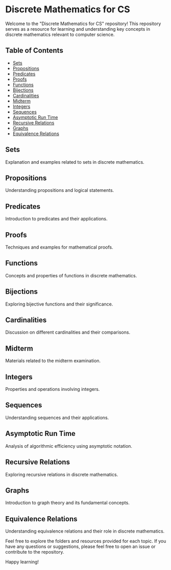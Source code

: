 # Discrete Mathematics for CS

Welcome to the "Discrete Mathematics for CS" repository! This repository serves as a resource for learning and understanding key concepts in discrete mathematics relevant to computer science.

## Table of Contents
- [Sets](#sets)
- [Propositions](#propositions)
- [Predicates](#predicates)
- [Proofs](#proofs)
- [Functions](#functions)
- [Bijections](#bijections)
- [Cardinalities](#cardinalities)
- [Midterm](#midterm)
- [Integers](#integers)
- [Sequences](#sequences)
- [Asymptotic Run Time](#asymptotic-run-time)
- [Recursive Relations](#recursive-relations)
- [Graphs](#graphs)
- [Equivalence Relations](#equivalence-relations)

## Sets
Explanation and examples related to sets in discrete mathematics.

## Propositions
Understanding propositions and logical statements.

## Predicates
Introduction to predicates and their applications.

## Proofs
Techniques and examples for mathematical proofs.

## Functions
Concepts and properties of functions in discrete mathematics.

## Bijections
Exploring bijective functions and their significance.

## Cardinalities
Discussion on different cardinalities and their comparisons.

## Midterm
Materials related to the midterm examination.

## Integers
Properties and operations involving integers.

## Sequences
Understanding sequences and their applications.

## Asymptotic Run Time
Analysis of algorithmic efficiency using asymptotic notation.

## Recursive Relations
Exploring recursive relations in discrete mathematics.

## Graphs
Introduction to graph theory and its fundamental concepts.

## Equivalence Relations
Understanding equivalence relations and their role in discrete mathematics.

Feel free to explore the folders and resources provided for each topic. If you have any questions or suggestions, please feel free to open an issue or contribute to the repository.

Happy learning!
